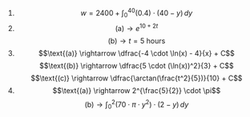 1. $$w = 2400 + \int_{0}^{40}(0.4) \cdot (40-y) \, dy$$
2. $$\text{(a)} \rightarrow e^{10+2t}$$ $$\text{(b)} \rightarrow t = 5 \text{ hours}$$
3. $$\text{(a)} \rightarrow \dfrac{-4 \cdot \ln(x) - 4}{x} + C$$ $$\text{(b)} \rightarrow \dfrac{5 \cdot (\ln(x))^2}{3} + C$$ $$\text{(c)} \rightarrow \dfrac{\arctan(\frac{t^2}{5})}{10} + C$$
4. $$\text{(a)} \rightarrow 2^{\frac{5}{2}} \cdot \pi$$ $$\text{(b)} \rightarrow \int_{0}^{2}(70 \cdot \pi \cdot y^2) \cdot (2-y) \, dy$$
